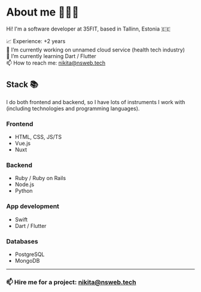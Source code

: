 # About me 👨🏼‍💻

Hi! I'm a software developer at 35FIT, based in Tallinn, Estonia 🇪🇪

📈 Experience: +2 years <br>
🔭 I’m currently working on unnamed cloud service (health tech industry) <br>
🌱 I’m currently learning Dart / Flutter <br>
📫 How to reach me: nikita@nsweb.tech <br>

## Stack 📚

I do both frontend and backend, so I have lots of instruments I work with (including technologies and programming languages). 

### Frontend

- HTML, CSS, JS/TS
- Vue.js
- Nuxt

### Backend

- Ruby / Ruby on Rails
- Node.js
- Python

### App development

- Swift
- Dart / Flutter

### Databases

- PostgreSQL
- MongoDB

---

### 📫 Hire me for a project: nikita@nsweb.tech
